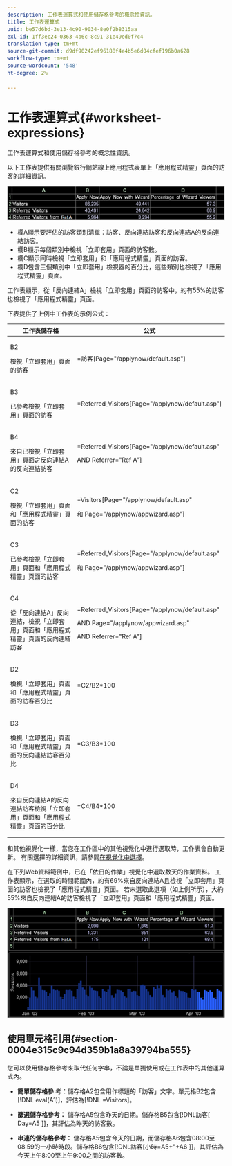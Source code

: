 ```yaml
---
description: 工作表運算式和使用儲存格參考的概念性資訊。
title: 工作表運算式
uuid: be57d6bd-3e13-4c90-9034-8e0f2b8315aa
exl-id: 1ff3ec24-0363-4b6c-8c91-31e49ed0f7c4
translation-type: tm+mt
source-git-commit: d9df90242ef96188f4e4b5e6d04cfef196b0a628
workflow-type: tm+mt
source-wordcount: '548'
ht-degree: 2%

---
```


# 工作表運算式{#worksheet-expressions}

工作表運算式和使用儲存格參考的概念性資訊。

以下工作表提供有關瀏覽銀行網站線上應用程式表單上「應用程式精靈」頁面的訪客的詳細資訊。

![](assets/client-wkst.png)

* 欄A顯示要評估的訪客類別清單：訪客、反向連結訪客和反向連結A的反向連結訪客。
* 欄B顯示每個類別中檢視「立即套用」頁面的訪客數。
* 欄C顯示同時檢視「立即套用」和「應用程式精靈」頁面的訪客。
* 欄D包含三個類別中「立即套用」檢視器的百分比，這些類別也檢視了「應用程式精靈」頁面。

工作表顯示，從「反向連結A」檢視「立即套用」頁面的訪客中，約有55%的訪客也檢視了「應用程式精靈」頁面。

下表提供了上例中工作表的示例公式：

<table id="table_0F5EFDB58040465AB599E6BE93324822"> 
 <thead> 
  <tr> 
   <th colname="col1" class="entry"> 工作表儲存格 </th> 
   <th colname="col2" class="entry"> 公式 </th> 
  </tr> 
 </thead>
 <tbody> 
  <tr> 
   <td colname="col1"> <p>B2 </p> <p>檢視「立即套用」頁面的訪客 </p> </td> 
   <td colname="col2"> <p><span class="filepath"> =訪客[Page="/applynow/default.asp"]</span> </p> </td> 
  </tr> 
  <tr> 
   <td colname="col1"> <p>B3 </p> <p>已參考檢視「立即套用」頁面的訪客 </p> </td> 
   <td colname="col2"> <p><span class="filepath"> =Referred_Visitors[Page="/applynow/default.asp"]</span> </p> </td> 
  </tr> 
  <tr> 
   <td colname="col1"> <p>B4 </p> <p>來自已檢視「立即套用」頁面之反向連結A的反向連結訪客 </p> </td> 
   <td colname="col2"> <p> <span class="filepath"> =Referred_Visitors[Page="/applynow/default.asp"  </span> </p> <p> AND <span class="filepath"> Referrer="Ref A"]</span> </p> </td> 
  </tr> 
  <tr> 
   <td colname="col1"> <p>C2 </p> <p>檢視「立即套用」頁面和「應用程式精靈」頁面的訪客 </p> </td> 
   <td colname="col2"> <p> <span class="filepath"> =Visitors[Page="/applynow/default.asp"  </span> </p> <p> 和<span class="filepath"> Page="/applynow/appwizard.asp"]</span> </p> </td> 
  </tr> 
  <tr> 
   <td colname="col1"> <p>C3 </p> <p>已參考檢視「立即套用」頁面和「應用程式精靈」頁面的訪客 </p> </td> 
   <td colname="col2"> <p> <span class="filepath"> =Referred_Visitors[Page="/applynow/default.asp"  </span> </p> <p> 和<span class="filepath"> Page="/applynow/appwizard.asp"]</span> </p> </td> 
  </tr> 
  <tr> 
   <td colname="col1"> <p>C4 </p> <p>從「反向連結A」反向連結，檢視「立即套用」頁面和「應用程式精靈」頁面的反向連結訪客 </p> </td> 
   <td colname="col2"> <p> <span class="filepath"> =Referred_Visitors[Page="/applynow/default.asp"</span> </p> <p> AND <span class="filepath"> Page="/applynow/appwizard.asp"</span> </p> <p> AND <span class="filepath"> Referrer="Ref A"]</span> </p> </td> 
  </tr> 
  <tr> 
   <td colname="col1"> <p>D2 </p> <p>檢視「立即套用」頁面和「應用程式精靈」頁面的訪客百分比 </p> </td> 
   <td colname="col2"> <p><span class="filepath"> =C2/B2*100</span> </p> </td> 
  </tr> 
  <tr> 
   <td colname="col1"> <p>D3 </p> <p>檢視「立即套用」頁面和「應用程式精靈」頁面的反向連結訪客百分比 </p> </td> 
   <td colname="col2"> <p><span class="filepath"> =C3/B3*100</span> </p> </td> 
  </tr> 
  <tr> 
   <td colname="col1"> <p>D4 </p> <p>來自反向連結A的反向連結訪客檢視「立即套用」頁面和「應用程式精靈」頁面的百分比 </p> </td> 
   <td colname="col2"> <p><span class="filepath"> =C4/B4*100</span> </p> </td> 
  </tr> 
 </tbody> 
</table>

和其他視覺化一樣，當您在工作區中的其他視覺化中進行選取時，工作表會自動更新。 有關選擇的詳細資訊，請參閱[在視覺化中選擇](../../../../home/c-get-started/c-vis/c-sel-vis/c-sel-vis.md#concept-012870ec22c7476e9afbf3b8b2515746)。

在下列Web資料範例中，已在「依日的作業」視覺化中選取數天的作業資料。 工作表顯示，在選取的時間範圍內，約有69%來自反向連結A且檢視「立即套用」頁面的訪客也檢視了「應用程式精靈」頁面。 若未選取此選項（如上例所示），大約55%來自反向連結A的訪客檢視了「立即套用」頁面和「應用程式精靈」頁面。

![](assets/client-exp.png)

## 使用單元格引用{#section-0004e315c9c94d359b1a8a39794ba555}

您可以使用儲存格參考來取代任何字串，不論是單獨使用或在工作表中的其他運算式內。

* **簡單儲存格參** 考：儲存格A2包含用作標題的「訪客」文字。單元格B2包含[!DNL eval(A1)]，評估為[!DNL =Visitors]。

* **篩選儲存格參考：** 儲存格A5包含昨天的日期。儲存格B5包含[!DNL訪客[ Day=A5 ]]，其評估為昨天的訪客數。

* **串連的儲存格參考：** 儲存格A5包含今天的日期，而儲存格A6包含08:00至08:59的一小時時段。儲存格B6包含[!DNL訪客[小時=A5+&quot;+A6 ]]，其評估為今天上午8:00至上午9:00之間的訪客數。
